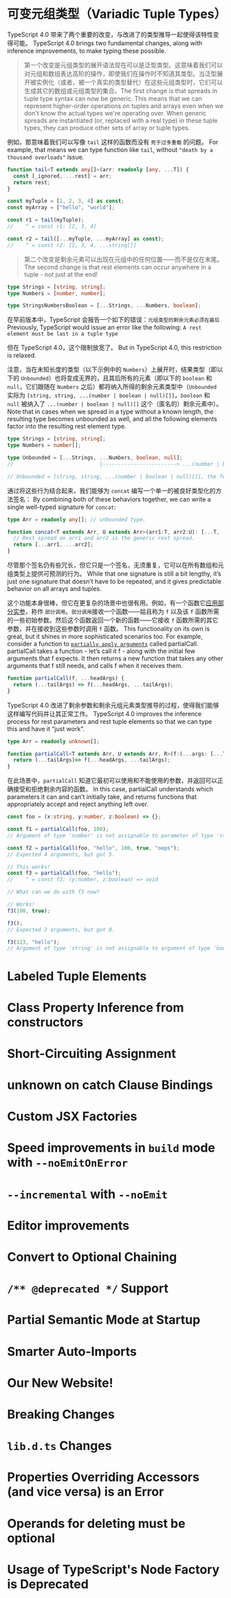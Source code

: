 
# 可变元组类型（Variadic Tuple Types）

TypeScript 4.0 带来了两个重要的改变，与改进了的类型推导一起使得该特性变得可能。
TypeScript 4.0 brings two fundamental changes, along with inference improvements, to make typing these possible.


> 第一个改变是元组类型的展开语法现在可以是泛型类型。这意味着我们可以对元组和数组表达高阶的操作，即使我们在操作时不知道其类型。当泛型展开被实例化（或者，被一个真实的类型替代）在这些元组类型时，它们可以生成其它的数组或元组类型的集合。The first change is that spreads in tuple type syntax can now be generic. This means that we can represent higher-order operations on tuples and arrays even when we don't know the actual types we're operating over. When generic spreads are instantiated (or, replaced with a real type) in these tuple types, they can produce other sets of array or tuple types.

例如，那意味着我们可以写像 `tail` 这样的函数而没有 `死于过多重载` 的问题。
For example, that means we can type function like `tail`, without `"death by a thousand overloads"` issue.

```ts
function tail<T extends any[]>(arr: readonly [any, ...T]) {
  const [_ignored, ...rest] = arr;
  return rest;
}

const myTuple = [1, 2, 3, 4] as const;
const myArray = ["hello", "world"];

const r1 = tail(myTuple);
//    ^ = const r1: [2, 3, 4]

const r2 = tail([...myTuple, ...myArray] as const);
//    ^ = const r2: [2, 3, 4, ...string[]]
```

> 第二个改变是剩余元素可以出现在元组中的任何位置——而不是仅在末尾。The second change is that rest elements can occur anywhere in a tuple - not just at the end!

```ts
type Strings = [string, string];
type Numbers = [number, number];

type StringsNumbersBoolean = [...Strings, ...Numbers, boolean];
```
在早前版本中，TypeScript 会报告一个如下的错误：`元组类型的剩余元素必须在最后`
Previously, TypeScript would issue an error like the following:
`A rest element must be last in a tuple type`

但在 TypeScript 4.0，这个限制放宽了。
But in TypeScript 4.0, this restriction is relaxed.

注意，当在未知长度的类型（以下示例中的 `Numbers`）上展开时，结果类型（即以下的 `Unbounded`）也将变成无界的，且其后所有的元素（即以下的 `boolean` 和 `null`，它们跟随在 `Numbers` 之后）都将纳入所得的剩余元素类型中（`Unbounded` 实际为 `[string, string, ...(number | boolean | null)[]]`，`boolean` 和 `null` 被纳入了 `...(number | boolean | null)[]` 这个（匿名的）剩余元素中）。
Note that in cases when we spread in a type without a known length, the resulting type becomes unbounded as well, and all the following elements factor into the resulting rest element type.

```ts
type Strings = [string, string];
type Numbers = number[];

type Unbounded = [...Strings, ...Numbers, boolean, null];
//                            |------------------------> ...(number | boolean | null)[] 

// Unbounded = [string, string, ...(number | boolean | null)[]], the following 'boolean' and 'null' are factored into the (anonymous) resulting rest element type;
```

通过将这些行为结合起来，我们能够为 `concat` 编写一个单一的被良好类型化的方法签名：
By combining both of these behaviors together, we can write a single well-typed signature for `concat`:

```ts
type Arr = readonly any[]; // unbounded type.

function concat<T extends Arr, U extends Arr>(arr1:T, arr2:U): [...T, ...U] {
  // Rest spread on arr1 and arr2 is the generic rest spread.
  return [...arr1, ...arr2];
}
```

尽管那个签名仍有些冗长，但它只是一个签名，无须重复，它可以在所有数组和元组类型上提供可预测的行为。
While that one signature is still a bit lengthy, it’s just one signature that doesn’t have to be repeated, and it gives predictable behavior on all arrays and tuples.

这个功能本身很棒，但它在更复杂的场景中也很有用。例如，有一个函数它[应用部分实参](https://en.wikipedia.org/wiki/Partial_application)，称作 `部分调用`。`部分调用`接收一个函数——姑且称为 `f` 以及该 `f` 函数所需的一些初始参数。然后这个函数返回一个新的函数——它接收 `f` 函数所需的其它参数，并在接收到这些参数时调用 `f` 函数。
This functionality on its own is great, but it shines in more sophisticated scenarios too. For example, consider a function to [`partially apply arguments`](https://en.wikipedia.org/wiki/Partial_application) called partialCall. partialCall takes a function - let’s call it f - along with the initial few arguments that f expects. It then returns a new function that takes any other arguments that f still needs, and calls f when it receives them.

```ts
function partialCall(f, ...headArgs) {
  return (...tailArgs) => f(...headArgs, ...tailArgs);
}
```

TypeScript 4.0 改进了剩余参数和剩余元组元素类型推导的过程，使得我们能够这样编写代码并让其正常工作。
TypeScript 4.0 improves the inference process for rest parameters and rest tuple elements so that we can type this and have it "just work".

```ts
type Arr = readonly unknown[];

function partialCall<T extends Arr, U extends Arr, R>(f:(...args: [...T, ...U])=> R, ...headArgs: T) {
  return (...tailArgs)=> f(...headArgs, ...tailArgs);
}
```

在此场景中，`partialCall` 知道它最初可以使用和不能使用的参数，并返回可以正确接受和拒绝剩余内容的函数。
In this case, partialCall understands which parameters it can and can’t initially take, and returns functions that appropriately accept and reject anything left over.

```ts
const foo = (x:string, y:number, z:boolean) => {};

const f1 = partialCall(foo, 100);
// Argument of type 'number' is not assignable to parameter of type 'string'.

const f2 = partialCall(foo, "hello", 100, true, "oops");
// Expected 4 arguments, but got 5.

// This works!
const f3 = partialCall(foo, "hello");
//    ^ = const f3: (y:number, z:boolean) => void

// What can we do with f3 now?

// Works!
f3(100, true);

f3();
// Expected 2 arguments, but got 0.

f3(123, "hello");
// Argument of type 'string' is not assignable to argument of type 'boolean'.
```

# Labeled Tuple Elements

# Class Property Inference from constructors

# Short-Circuiting Assignment

# unknown on catch Clause Bindings

# Custom JSX Factories

# Speed improvements in `build`  mode with `--noEmitOnError`

# `--incremental` with `--noEmit`

# Editor improvements

# Convert to Optional Chaining

# `/** @deprecated */` Support

# Partial Semantic Mode at Startup

# Smarter Auto-Imports

# Our New Website!

# Breaking Changes

# `lib.d.ts` Changes

# Properties Overriding Accessors (and vice versa) is an Error

# Operands for deleting must be optional

# Usage of TypeScript's Node Factory is Deprecated